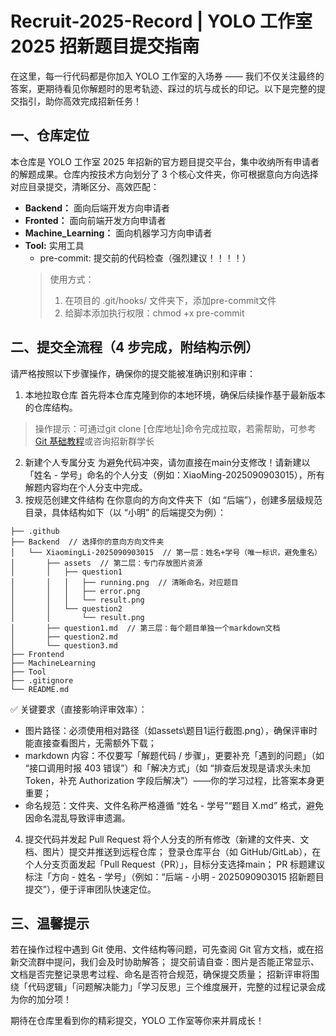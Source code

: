 # Recruit-2025-Record | YOLO 工作室 2025 招新题目提交指南
在这里，每一行代码都是你加入 YOLO 工作室的入场券 —— 我们不仅关注最终的答案，更期待看见你解题时的思考轨迹、踩过的坑与成长的印记。以下是完整的提交指引，助你高效完成招新任务！
## 一、仓库定位
本仓库是 YOLO 工作室 2025 年招新的官方题目提交平台，集中收纳所有申请者的解题成果。仓库内按技术方向划分了 3 个核心文件夹，你可根据意向方向选择对应目录提交，清晰区分、高效匹配：

- **Backend：** 面向后端开发方向申请者
- **Fronted：** 面向前端开发方向申请者
- **Machine_Learning：** 面向机器学习方向申请者
- **Tool:** 实用工具
   - pre-commit: 提交前的代码检查（强烈建议！！！！）
  > 使用方式：
  > 1. 在项目的 .git/hooks/ 文件夹下，添加pre-commit文件
  > 2. 给脚本添加执行权限：chmod +x pre-commit
## 二、提交全流程（4 步完成，附结构示例）
请严格按照以下步骤操作，确保你的提交能被准确识别和评审：
1. 本地拉取仓库
   首先将本仓库克隆到你的本地环境，确保后续操作基于最新版本的仓库结构。
> 操作提示：可通过git clone [仓库地址]命令完成拉取，若需帮助，可参考 [Git 基础教程](https://www.runoob.com/git/git-tutorial.html)或咨询招新群学长
2. 新建个人专属分支
   为避免代码冲突，请勿直接在main分支修改！请新建以「姓名 - 学号」命名的个人分支（例如：XiaoMing-2025090903015），所有解题内容均在个人分支中完成。
3. 按规范创建文件结构
   在你意向的方向文件夹下（如 “后端”），创建多层级规范目录，具体结构如下（以 “小明” 的后端提交为例）：

```
├── .github
├── Backend  // 选择你的意向方向文件夹
│   └── XiaomingLi-2025090903015  // 第一层：姓名+学号（唯一标识，避免重名）
│       ├── assets  // 第二层：专门存放图片资源
│       │   ├── question1
│       │   │   ├── running.png  // 清晰命名，对应题目
│       │   │   ├── error.png
│       │   │   └── result.png
│       │   └── question2
│       │       └── result.png
│       ├── question1.md  // 第三层：每个题目单独一个markdown文档
│       ├── question2.md
│       └── question3.md
├── Frontend
├── MachineLearning
├── Tool
├── .gitignore
└── README.md
```
✅ 关键要求（直接影响评审效率）：
- 图片路径：必须使用相对路径（如assets\题目1运行截图.png），确保评审时能直接查看图片，无需额外下载；
- markdown 内容：不仅要写「解题代码 / 步骤」，更要补充「遇到的问题」（如 “接口调用时报 403 错误”）和「解决方式」（如 “排查后发现是请求头未加 Token，补充 Authorization 字段后解决”）——你的学习过程，比答案本身更重要；
- 命名规范：文件夹、文件名称严格遵循 “姓名 - 学号”“题目 X.md” 格式，避免因命名混乱导致评审遗漏。
4. 提交代码并发起 Pull Request
   将个人分支的所有修改（新建的文件夹、文档、图片）提交并推送到远程仓库；
   登录仓库平台（如 GitHub/GitLab），在个人分支页面发起「Pull Request（PR）」，目标分支选择main；
   PR 标题建议标注「方向 - 姓名 - 学号」（例如：“后端 - 小明 - 2025090903015 招新题目提交”），便于评审团队快速定位。
## 三、温馨提示
   若在操作过程中遇到 Git 使用、文件结构等问题，可先查阅 Git 官方文档，或在招新交流群中提问，我们会及时协助解答；
   提交前请自查：图片是否能正常显示、文档是否完整记录思考过程、命名是否符合规范，确保提交质量；
   招新评审将围绕「代码逻辑」「问题解决能力」「学习反思」三个维度展开，完整的过程记录会成为你的加分项！

期待在仓库里看到你的精彩提交，YOLO 工作室等你来并肩成长！
